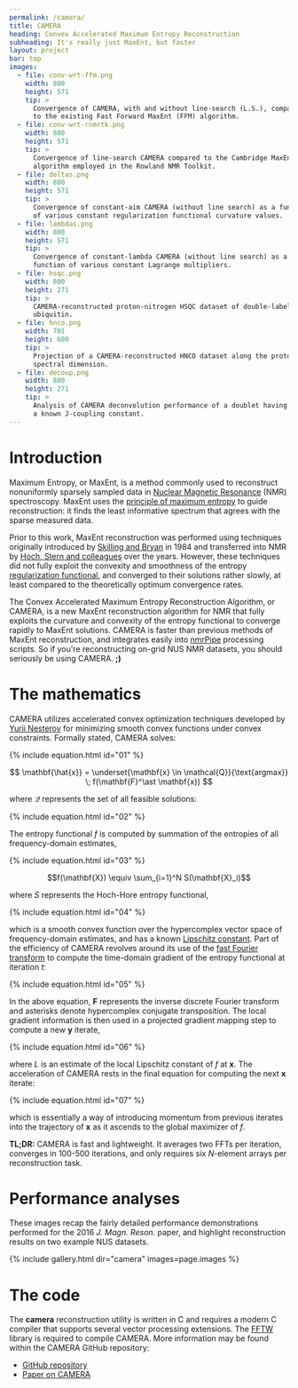 ```yaml
---
permalink: /camera/
title: CAMERA
heading: Convex Accelerated Maximum Entropy Reconstruction
subheading: It's really just MaxEnt, but faster
layout: project
bar: top
images:
  - file: conv-wrt-ffm.png
    width: 800
    height: 571
    tip: >
      Convergence of CAMERA, with and without line-search (L.S.), compared
      to the existing Fast Forward MaxEnt (FFM) algorithm.
  - file: conv-wrt-rnmrtk.png
    width: 800
    height: 571
    tip: >
      Convergence of line-search CAMERA compared to the Cambridge MaxEnt
      algorithm employed in the Rowland NMR Toolkit.
  - file: deltas.png
    width: 800
    height: 571
    tip: >
      Convergence of constant-aim CAMERA (without line search) as a function
      of various constant regularization functional curvature values.
  - file: lambdas.png
    width: 800
    height: 571
    tip: >
      Convergence of constant-lambda CAMERA (without line search) as a
      function of various constant Lagrange multipliers.
  - file: hsqc.png
    width: 800
    height: 271
    tip: >
      CAMERA-reconstructed proton-nitrogen HSQC dataset of double-labeled
      ubiquitin.
  - file: hnco.png
    width: 701
    height: 600
    tip: >
      Projection of a CAMERA-reconstructed HNCO dataset along the proton
      spectral dimension.
  - file: decoup.png
    width: 800
    height: 271
    tip: >
      Analysis of CAMERA deconvolution performance of a doublet having
      a known J-coupling constant.
---
```


# Introduction

Maximum Entropy, or MaxEnt, is a method commonly used to reconstruct
nonuniformly sparsely sampled data in [Nuclear Magnetic Resonance](
https://en.wikipedia.org/wiki/Nuclear_magnetic_resonance) (NMR)
spectroscopy. MaxEnt uses the [principle of maximum entropy](
https://en.wikipedia.org/wiki/Principle_of_maximum_entropy) to guide
reconstruction: it finds the least informative spectrum that agrees
with the sparse measured data.

Prior to this work, MaxEnt reconstruction was performed using
techniques originally introduced by [Skilling and Bryan](
https://dx.doi.org/10.1093/mnras/211.1.111) in 1984 and transferred into
NMR by [Hoch, Stern and colleagues](http://rnmrtk.uchc.edu/) over the
years. However, these techniques did not fully exploit the convexity
and smoothness of the entropy [regularization functional](
https://en.wikipedia.org/wiki/Regularization_%28mathematics%29),
and converged to their solutions rather slowly, at least compared
to the theoretically optimum convergence rates.

The Convex Accelerated Maximum Entropy Reconstruction Algorithm, or CAMERA,
is a new MaxEnt reconstruction algorithm for NMR that fully exploits the
curvature and convexity of the entropy functional to converge rapidly to
MaxEnt solutions. CAMERA is faster than previous methods of MaxEnt
reconstruction, and integrates easily into [nmrPipe](
http://spin.niddk.nih.gov/NMRPipe/) processing scripts. So if you're
reconstructing on-grid NUS NMR datasets, you should seriously be using
CAMERA. **;)**

# The mathematics

CAMERA utilizes accelerated convex optimization techniques developed by
[Yurii Nesterov](https://scholar.google.com/citations?user=DJ8Ep8YAAAAJ)
for minimizing smooth convex functions under convex constraints. Formally
stated, CAMERA solves:

{% include equation.html id="01" %}

$$
\mathbf{\hat{x}} =
 \underset{\mathbf{x} \in \mathcal{Q}}{\text{argmax}}
 \; f(\mathbf{F}^\ast \mathbf{x})
$$

where $\mathcal{Q}$ represents the set of all feasible solutions:

{% include equation.html id="02" %}

The entropy functional $f$ is computed by summation of the entropies of all
frequency-domain estimates,

{% include equation.html id="03" %}

$$f(\mathbf{X}) \equiv \sum_{i=1}^N S(\mathbf{X}_i)$$

where $S$ represents the Hoch-Hore entropy functional,

{% include equation.html id="04" %}

which is a smooth convex function over the hypercomplex vector space of
frequency-domain estimates, and has a known [Lipschitz constant](
https://en.wikipedia.org/wiki/Lipschitz_continuity). Part of the efficiency
of CAMERA revolves around its use of the [fast Fourier transform](
https://en.wikipedia.org/wiki/Fast_Fourier_transform) to compute the
time-domain gradient of the entropy functional at iteration _t_:

{% include equation.html id="05" %}

In the above equation, **F** represents the inverse discrete Fourier transform
and asterisks denote hypercomplex conjugate transposition. The local gradient
information is then used in a projected gradient mapping step to compute a
new **y** iterate,

{% include equation.html id="06" %}

where _L_ is an estimate of the local Lipschitz constant of _f_ at **x**.
The acceleration of CAMERA rests in the final equation for computing the
next **x** iterate:

{% include equation.html id="07" %}

which is essentially a way of introducing momentum from previous iterates
into the trajectory of **x** as it ascends to the global maximizer of _f_.

**TL;DR:** CAMERA is fast and lightweight. It averages two FFTs per iteration,
converges in 100-500 iterations, and only requires six _N_-element arrays per
reconstruction task.

# Performance analyses

These images recap the fairly detailed performance demonstrations performed
for the 2016 _J. Magn. Reson._ paper, and highlight reconstruction results
on two example NUS datasets.

{% include gallery.html dir="camera" images=page.images %}

# The code

The **camera** reconstruction utility is written in C and requires a modern
C compiler that supports several vector processing extensions. The
[FFTW](http://www.fftw.org) library is required to compile CAMERA. More
information may be found within the CAMERA GitHub repository:

 * [GitHub repository](http://github.com/geekysuavo/camera)
 * [Paper on CAMERA]({{site.db}}camera/bworley-2016.pdf)

